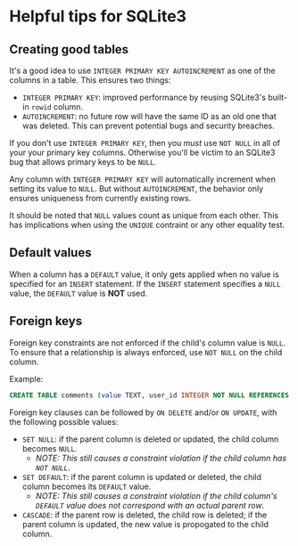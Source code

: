 # Helpful tips for SQLite3

## Creating good tables

It's a good idea to use `INTEGER PRIMARY KEY AUTOINCREMENT` as one of the columns in a table. This ensures two things:

- `INTEGER PRIMARY KEY`: improved performance by reusing SQLite3's built-in `rowid` column.
- `AUTOINCREMENT`: no future row will have the same ID as an old one that was deleted. This can prevent potential bugs and security breaches.

If you don't use `INTEGER PRIMARY KEY`, then you *must* use `NOT NULL` in all of your your primary key columns. Otherwise you'll be victim to an SQLite3 bug that allows primary keys to be `NULL`.

Any column with `INTEGER PRIMARY KEY` will automatically increment when setting its value to `NULL`. But without `AUTOINCREMENT`, the behavior only ensures uniqueness from currently existing rows.

It should be noted that `NULL` values count as unique from each other. This has implications when using the `UNIQUE` contraint or any other equality test.

## Default values

When a column has a `DEFAULT` value, it only gets applied when no value is specified for an `INSERT` statement. If the `INSERT` statement specifies a `NULL` value, the `DEFAULT` value is **NOT** used.

## Foreign keys

Foreign key constraints are not enforced if the child's column value is `NULL`. To ensure that a relationship is always enforced, use `NOT NULL` on the child column.

Example:
```sql
CREATE TABLE comments (value TEXT, user_id INTEGER NOT NULL REFERENCES users);
```

Foreign key clauses can be followed by `ON DELETE` and/or `ON UPDATE`, with the following possible values:

- `SET NULL`: if the parent column is deleted or updated, the child column becomes `NULL`.
  - *NOTE: This still causes a constraint violation if the child column has `NOT NULL`*.
- `SET DEFAULT`: if the parent column is updated or deleted, the child column becomes its `DEFAULT` value.
  - *NOTE: This still causes a constraint violation if the child column's `DEFAULT` value does not correspond with an actual parent row*.
- `CASCADE`: if the parent row is deleted, the child row is deleted; if the parent column is updated, the new value is propogated to the child column.

